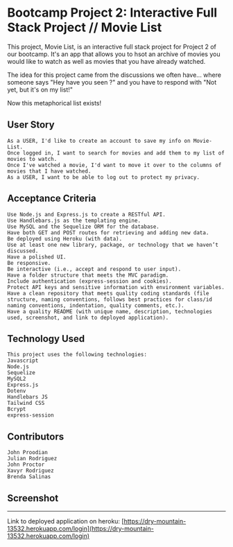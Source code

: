 # Bootcamp Project 2: Interactive Full Stack Project  // Movie List

This project, Movie List, is an interactive full stack project for Project 2 of our bootcamp. It's an app that allows you to hsot an archive of movies you would like to watch as well as movies that you have already watched.  

The idea for this project came from the discussions we often have... where someone says "Hey have you seen <movie>?" and you have to respond with "Not yet, but it's on my list!"  

Now this metaphorical list exists!

## User Story

```
As a USER, I'd like to create an account to save my info on Movie-List.
Once logged in, I want to search for movies and add them to my list of movies to watch.
Once I've watched a movie, I'd want to move it over to the columns of movies that I have watched.
As a USER, I want to be able to log out to protect my privacy.
```

## Acceptance Criteria

```
Use Node.js and Express.js to create a RESTful API.  
Use Handlebars.js as the templating engine.  
Use MySQL and the Sequelize ORM for the database.  
Have both GET and POST routes for retrieving and adding new data.  
Be deployed using Heroku (with data).  
Use at least one new library, package, or technology that we haven’t discussed.  
Have a polished UI.  
Be responsive.  
Be interactive (i.e., accept and respond to user input).  
Have a folder structure that meets the MVC paradigm.  
Include authentication (express-session and cookies).  
Protect API keys and sensitive information with environment variables.  
Have a clean repository that meets quality coding standards (file structure, naming conventions, follows best practices for class/id naming conventions, indentation, quality comments, etc.).  
Have a quality README (with unique name, description, technologies used, screenshot, and link to deployed application).  

```

## Technology Used
```
This project uses the following technologies:  
Javascript  
Node.js  
Sequelize  
MySQL2  
Express.js  
Dotenv  
Handlebars JS
Tailwind CSS
Bcrypt
express-session
```

## Contributors

```
John Proodian  
Julian Rodriguez  
John Proctor  
Xavyr Rodriguez  
Brenda Salinas  

```

## Screenshot

____________________________________________________________________________________________________

Link to deployed application on heroku: [https://dry-mountain-13532.herokuapp.com/login](https://dry-mountain-13532.herokuapp.com/login)
